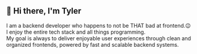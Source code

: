 ## 👋 Hi there, I'm Tyler

I am a backend developer who happens to not be THAT bad at frontend.😉<br/>
I enjoy the entire tech stack and all things programming.<br/>
My goal is always to deliver enjoyable user experiences through clean and organized frontends, powered by fast and scalable backend systems.<br/>
